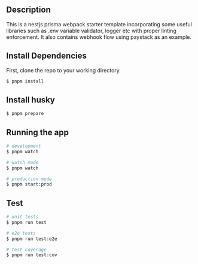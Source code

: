 ## Description

This is a nestjs prisma webpack starter template incorporating some useful libraries such as .env variable validator, logger etc with proper linting enforcement. It also contains webhook flow using paystack as an example.

## Install Dependencies

First, clone the repo to your working directory.

```bash
$ pnpm install
```

## Install husky

```bash
$ pnpm prepare
```

## Running the app

```bash
# development
$ pnpm watch

# watch mode
$ pnpm watch

# production mode
$ pnpm start:prod
```

## Test

```bash
# unit tests
$ pnpm run test

# e2e tests
$ pnpm run test:e2e

# test coverage
$ pnpm run test:cov
```
